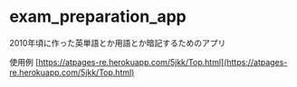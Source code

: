 # exam_preparation_app
2010年頃に作った英単語とか用語とか暗記するためのアプリ
  
使用例
[https://atpages-re.herokuapp.com/5jkk/Top.html](https://atpages-re.herokuapp.com/5jkk/Top.html)

